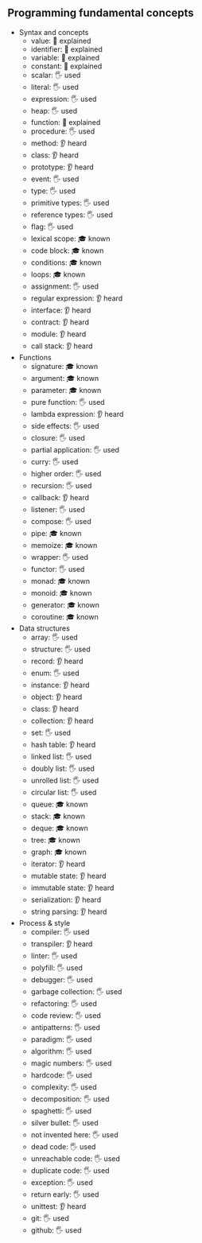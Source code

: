 ## Programming fundamental concepts

- Syntax and concepts
  - value: 🙋 explained
  - identifier: 🙋 explained
  - variable: 🙋 explained
  - constant: 🙋 explained
  - scalar: 🖐️ used
  - literal: 🖐️ used
  - expression: 🖐️ used
  - heap: 🖐️ used
  - function: 🙋 explained
  - procedure: 🖐️ used
  - method: 👂 heard
  - class: 👂 heard
  - prototype: 👂 heard
  - event: 🖐️ used
  - type: 🖐️ used
  - primitive types: 🖐️ used
  - reference types: 🖐️ used
  - flag: 🖐️ used
  - lexical scope: 🎓 known
  - code block: 🎓 known
  - conditions: 🎓 known
  - loops: 🎓 known
  - assignment: 🖐️ used
  - regular expression: 👂 heard
  - interface: 👂 heard
  - contract: 👂 heard
  - module: 👂 heard
  - call stack: 👂 heard
- Functions
  - signature: 🎓 known
  - argument: 🎓 known
  - parameter: 🎓 known
  - pure function: 🖐️ used
  - lambda expression: 👂 heard
  - side effects: 🖐️ used
  - closure: 🖐️ used
  - partial application: 🖐️ used
  - curry: 🖐️ used
  - higher order: 🖐️ used
  - recursion: 🖐️ used
  - callback: 👂 heard
  - listener: 🖐️ used
  - compose: 🖐️ used
  - pipe: 🎓 known
  - memoize: 🎓 known
  - wrapper: 🖐️ used
  - functor: 🖐️ used
  - monad: 🎓 known
  - monoid: 🎓 known
  - generator: 🎓 known
  - coroutine: 🎓 known
- Data structures
  - array: 🖐️ used
  - structure: 🖐️ used
  - record: 👂 heard
  - enum: 🖐️ used
  - instance: 👂 heard
  - object: 👂 heard
  - class: 👂 heard
  - collection: 👂 heard
  - set: 🖐️ used
  - hash table: 👂 heard
  - linked list: 🖐️ used
  - doubly list: 🖐️ used
  - unrolled list: 🖐️ used
  - circular list: 🖐️ used
  - queue: 🎓 known
  - stack: 🎓 known
  - deque: 🎓 known
  - tree: 🎓 known
  - graph: 🎓 known
  - iterator: 👂 heard
  - mutable state: 👂 heard
  - immutable state: 👂 heard
  - serialization: 👂 heard
  - string parsing: 👂 heard
- Process & style
  - compiler: 🖐️ used
  - transpiler: 👂 heard
  - linter: 🖐️ used
  - polyfill: 🖐️ used
  - debugger: 🖐️ used
  - garbage collection: 🖐️ used
  - refactoring: 🖐️ used
  - code review: 🖐️ used
  - antipatterns: 🖐️ used
  - paradigm: 🖐️ used
  - algorithm: 🖐️ used
  - magic numbers: 🖐️ used
  - hardcode: 🖐️ used
  - complexity: 🖐️ used
  - decomposition: 🖐️ used
  - spaghetti: 🖐️ used
  - silver bullet: 🖐️ used
  - not invented here: 🖐️ used
  - dead code: 🖐️ used
  - unreachable code: 🖐️ used
  - duplicate code: 🖐️ used
  - exception: 🖐️ used
  - return early: 🖐️ used
  - unittest: 👂 heard
  - git: 🖐️ used
  - github: 🖐️ used
